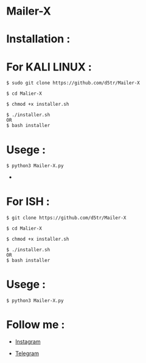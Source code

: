 # Mailer-X



# Installation :


# For KALI LINUX :

```
$ sudo git clone https://github.com/d5tr/Mailer-X
```

```
$ cd Malier-X
```

```
$ chmod +x installer.sh
```

```
$ ./installer.sh
OR 
$ bash installer
```

# Usege :

```
$ python3 Mailer-X.py
```
*
# For ISH :

```
$ git clone https://github.com/d5tr/Mailer-X
```

```
$ cd Malier-X
```

```
$ chmod +x installer.sh
```

```
$ ./installer.sh
OR 
$ bash installer
```

# Usege :

```
$ python3 Mailer-X.py
```

# Follow me :


* [Instagram](https://instagram.com/d_5tr)



* [Telegram](https://t.me/d5tr_Cyber)
